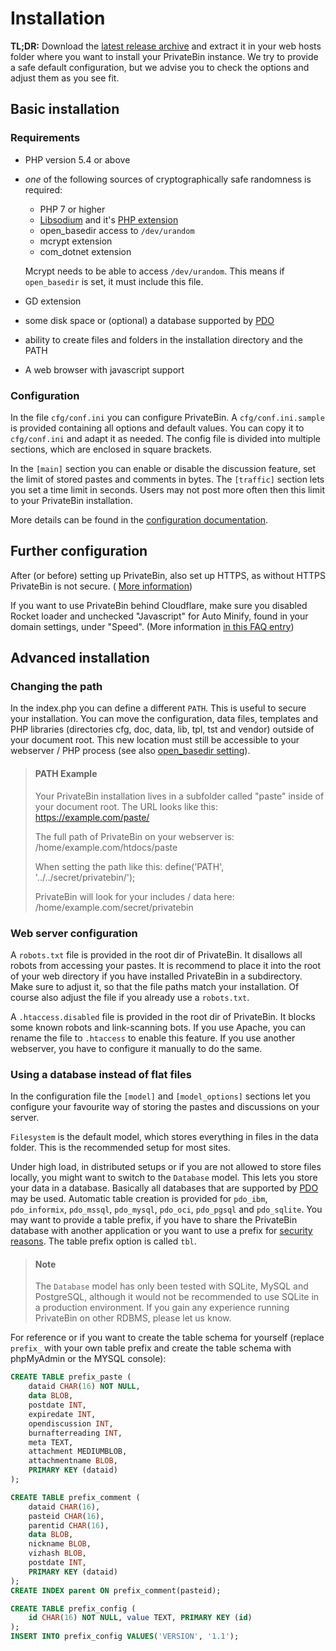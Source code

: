 # Installation

**TL;DR:** Download the
[latest release archive](https://github.com/PrivateBin/PrivateBin/releases/latest)
and extract it in your web hosts folder where you want to install your PrivateBin
instance. We try to provide a safe default configuration, but we advise you to
check the options and adjust them as you see fit.

## Basic installation

### Requirements

- PHP version 5.4 or above
- _one_ of the following sources of cryptographically safe randomness is required:
  - PHP 7 or higher
  - [Libsodium](https://download.libsodium.org/libsodium/content/installation/) and it's [PHP extension](https://paragonie.com/book/pecl-libsodium/read/00-intro.md#installing-libsodium)
  - open_basedir access to `/dev/urandom`
  - mcrypt extension
  - com_dotnet extension
  
  Mcrypt needs to be able to access `/dev/urandom`. This means if `open_basedir` is set, it must include this file.
- GD extension
- some disk space or (optional) a database supported by [PDO](https://secure.php.net/manual/book.pdo.php)
- ability to create files and folders in the installation directory and the PATH
- A web browser with javascript support

### Configuration

In the file `cfg/conf.ini` you can configure PrivateBin. A `cfg/conf.ini.sample`
is provided containing all options and default values. You can copy it to
`cfg/conf.ini` and adapt it as needed. The config file is divided into multiple
sections, which are enclosed in square brackets.

In the `[main]` section you can enable or disable the discussion feature, set
the limit of stored pastes and comments in bytes. The `[traffic]` section lets
you set a time limit in seconds. Users may not post more often then this limit
to your PrivateBin installation.

More details can be found in the
[configuration documentation](https://github.com/PrivateBin/PrivateBin/wiki/Configuration).

## Further configuration

After (or before) setting up PrivateBin, also set up HTTPS, as without HTTPS
PrivateBin is not secure. (
[More information](https://github.com/PrivateBin/PrivateBin/wiki/FAQ#how-should-i-setup-https))

If you want to use PrivateBin behind Cloudflare, make sure you disabled Rocket
loader and unchecked "Javascript" for Auto Minify, found in your domain settings,
under "Speed". (More information
[in this FAQ entry](https://github.com/PrivateBin/PrivateBin/wiki/FAQ#user-content-how-to-make-privatebin-work-when-using-cloudflare-for-ddos-protection))

## Advanced installation

### Changing the path

In the index.php you can define a different `PATH`. This is useful to secure your
installation. You can move the configuration, data files, templates and PHP
libraries (directories cfg, doc, data, lib, tpl, tst and vendor) outside of your
document root. This new location must still be accessible to your webserver / PHP
process (see also
[open_basedir setting](https://secure.php.net/manual/en/ini.core.php#ini.open-basedir)).

> #### PATH Example
> Your PrivateBin installation lives in a subfolder called "paste" inside of
> your document root. The URL looks like this:
> https://example.com/paste/
>
> The full path of PrivateBin on your webserver is:
> /home/example.com/htdocs/paste
> 
> When setting the path like this:
> define('PATH', '../../secret/privatebin/');
>
> PrivateBin will look for your includes / data here:
> /home/example.com/secret/privatebin

### Web server configuration

A `robots.txt` file is provided in the root dir of PrivateBin. It disallows all
robots from accessing your pastes. It is recommend to place it into the root of
your web directory if you have installed PrivateBin in a subdirectory. Make sure
to adjust it, so that the file paths match your installation. Of course also
adjust the file if you already use a `robots.txt`.

A `.htaccess.disabled` file is provided in the root dir of PrivateBin. It blocks
some known robots and link-scanning bots. If you use Apache, you can rename the
file to `.htaccess` to enable this feature. If you use another webserver, you
have to configure it manually to do the same.

### Using a database instead of flat files

In the configuration file the `[model]` and `[model_options]` sections let you
configure your favourite way of storing the pastes and discussions on your
server.

`Filesystem` is the default model, which stores everything in files in the
data folder. This is the recommended setup for most sites.

Under high load, in distributed setups or if you are not allowed to store files
locally, you might want to switch to the `Database` model. This lets you
store your data in a database. Basically all databases that are supported by
[PDO](https://secure.php.net/manual/en/book.pdo.php) may be used. Automatic table
creation is provided for `pdo_ibm`, `pdo_informix`, `pdo_mssql`, `pdo_mysql`,
`pdo_oci`, `pdo_pgsql` and `pdo_sqlite`. You may want to provide a table prefix,
if you have to share the PrivateBin database with another application or you want
to use a prefix for
[security reasons](https://security.stackexchange.com/questions/119510/is-using-a-db-prefix-for-tables-more-secure).
The table prefix option is called `tbl`.

> #### Note
> The `Database` model has only been tested with SQLite, MySQL and PostgreSQL,
> although it would not be recommended to use SQLite in a production environment.
> If you gain any experience running PrivateBin on other RDBMS, please let us
> know.

For reference or if you want to create the table schema for yourself (replace
`prefix_` with your own table prefix and create the table schema with phpMyAdmin
or the MYSQL console):

```sql
CREATE TABLE prefix_paste (
    dataid CHAR(16) NOT NULL,
    data BLOB,
    postdate INT,
    expiredate INT,
    opendiscussion INT,
    burnafterreading INT,
    meta TEXT,
    attachment MEDIUMBLOB,
    attachmentname BLOB,
    PRIMARY KEY (dataid)
);

CREATE TABLE prefix_comment (
    dataid CHAR(16),
    pasteid CHAR(16),
    parentid CHAR(16),
    data BLOB,
    nickname BLOB,
    vizhash BLOB,
    postdate INT,
    PRIMARY KEY (dataid)
);
CREATE INDEX parent ON prefix_comment(pasteid);

CREATE TABLE prefix_config (
    id CHAR(16) NOT NULL, value TEXT, PRIMARY KEY (id)
);
INSERT INTO prefix_config VALUES('VERSION', '1.1');
```
